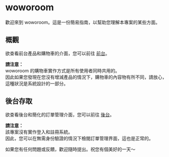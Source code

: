 # woworoom

歡迎來到 woworoom。這是一份簡易指南，以幫助您理解本專案的某些方面。

## 概觀

欲查看前台產品和購物車的介面，您可以前往 [前台](https://sky030b.github.io/woworoom/)。  

**請注意：**  
woworoom 的購物車實作方式是所有使用者同時共用的。  
因此如果您發現在您沒有增減產品的情況下，購物車的內容物有所不同，請放心，這種狀況是系統設計的一部分。

## 後台存取

欲查看後台和簡化的訂單管理介面，您可以前往 [後台](https://sky030b.github.io/woworoom/backstage.html)。

**請注意：**  
該專案沒有實作登入和註冊系統。  
因此，您可以在無需身份驗證的情況下檢閱訂單管理界面，這也是正常的。


如果您有任何問題或反饋，歡迎隨時提出。祝您有個美好的一天～
